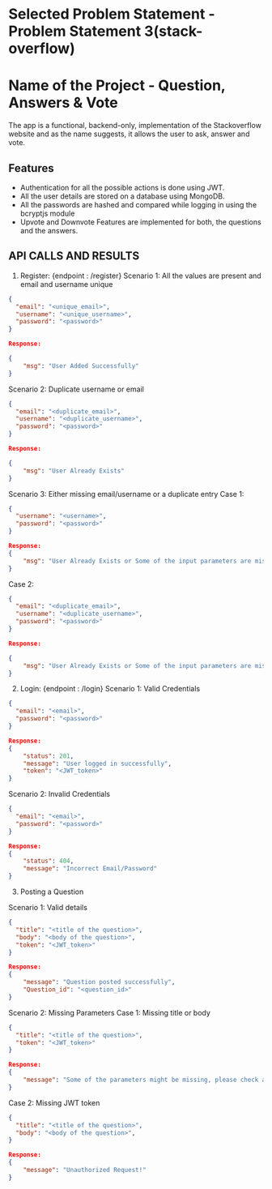 # Selected Problem Statement - Problem Statement 3(stack-overflow)
# Name of the Project - Question, Answers & Vote

The app is a functional, backend-only, implementation of the Stackoverflow website and as the name suggests, it allows the user to ask, answer and vote.


## Features

- Authentication for all the possible actions is done using JWT.
- All the user details are stored on a database using MongoDB.
- All the passwords are hashed and compared while logging in using the bcryptjs module
- Upvote and Downvote Features are implemented for both, the questions and the answers.

## API CALLS AND RESULTS

1. Register: {endpoint : /register}
Scenario 1: All the values are present and email and username unique

```JSON
{
  "email": "<unique_email>",
  "username": "<unique_username>",
  "password": "<password>"
}

Response:

{
    "msg": "User Added Successfully"
}
```
Scenario 2: Duplicate username or email

```JSON
{
  "email": "<duplicate_email>",
  "username": "<duplicate_username>",
  "password": "<password>"
}

Response:

{
    "msg": "User Already Exists"
}
```
Scenario 3: Either missing email/username or a duplicate entry
Case 1:
```JSON
{
  "username": "<username>",
  "password": "<password>"
}

Response:
{
    "msg": "User Already Exists or Some of the input parameters are missing"
}
```
Case 2:
```JSON
{
  "email": "<duplicate_email>",
  "username": "<duplicate_username>",
  "password": "<password>"
}

Response:

{
    "msg": "User Already Exists or Some of the input parameters are missing"
}
```
2. Login: {endpoint : /login}
Scenario 1: Valid Credentials

```JSON
{
  "email": "<email>",
  "password": "<password>"
}

Response:
{
    "status": 201,
    "message": "User logged in successfully",
    "token": "<JWT_token>"
}
```
Scenario 2: Invalid Credentials

```JSON
{
  "email": "<email>",
  "password": "<password>"
}

Response:
{
    "status": 404,
    "message": "Incorrect Email/Password"
}
```

3. Posting a Question

Scenario 1: Valid details

```JSON
{
  "title": "<title of the question>",
  "body": "<body of the question>",
  "token": "<JWT_token>"
}

Response:
{
    "message": "Question posted successfully",
    "Question_id": "<question_id>"
}
```

Scenario 2: Missing Parameters
Case 1: Missing title or body
```JSON
{
  "title": "<title of the question>",
  "token": "<JWT_token>"
}

Response:
{
    "message": "Some of the parameters might be missing, please check and try again!"
}
```

Case 2: Missing JWT token
```JSON
{
  "title": "<title of the question>",
  "body": "<body of the question>",
}

Response:
{
    "message": "Unauthorized Request!"
}
```
